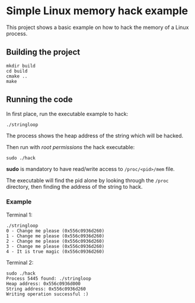 # Simple Linux memory hack example

This project shows a basic example on how to hack the memory of a Linux process.

## Building the project

```
mkdir build
cd build
cmake ..
make
```

## Running the code

In first place, run the executable example to hack:
```
./stringloop
```
The process shows the heap address of the string which will be hacked.

Then run with *root permissions* the hack executable:
```
sudo ./hack
```
**sudo** is mandatory to have read/write access to `/proc/<pid>/mem` file.

The executable will find the pid alone by looking through the `/proc` directory, then finding the address of the string to hack.

### Example

Terminal 1:
```
./stringloop
0 - Change me please (0x556c0936d260)
1 - Change me please (0x556c0936d260)
2 - Change me please (0x556c0936d260)
3 - Change me please (0x556c0936d260)
4 - It is true magic (0x556c0936d260)
```

Terminal 2:
```
sudo ./hack
Process 5445 found: ./stringloop
Heap address: 0x556c0936d000
String address: 0x556c0936d260
Writing operation successful :)
```
